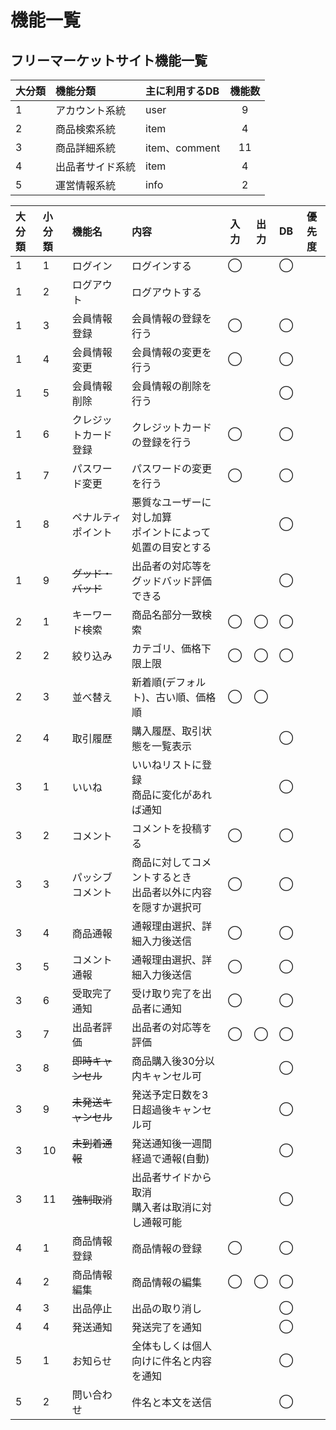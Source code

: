 # 機能一覧
## フリーマーケットサイト機能一覧

|大分類|機能分類|主に利用するDB|機能数|
|:---|:---|:---|:---:|
|1|アカウント系統|user|9|
|2|商品検索系統|item|4|
|3|商品詳細系統|item、comment|11|
|4|出品者サイド系統|item|4|
|5|運営情報系統|info|2|

|大分類|小分類|機能名|内容|入力|出力|DB|優先度|
|:---|:---|:---|:---|:---:|:---:|:---:|:---:|
|1|1|ログイン|ログインする|◯||◯||
|1|2|ログアウト|ログアウトする|||||
|1|3|会員情報登録|会員情報の登録を行う|◯||◯||
|1|4|会員情報変更|会員情報の変更を行う|◯||◯||
|1|5|会員情報削除|会員情報の削除を行う|||◯||
|1|6|クレジットカード登録|クレジットカードの登録を行う|◯||◯||
|1|7|パスワード変更|パスワードの変更を行う|◯||◯||
|1|8|ペナルティポイント|悪質なユーザーに対し加算<br>ポイントによって処置の目安とする|||◯||
|1|9|~~グッド・バッド~~|出品者の対応等をグッドバッド評価できる|||◯||
|2|1|キーワード検索|商品名部分一致検索|◯|◯|◯||
|2|2|絞り込み|カテゴリ、価格下限上限|◯|◯|◯||
|2|3|並べ替え|新着順(デフォルト)、古い順、価格順|◯|◯|||
|2|4|取引履歴|購入履歴、取引状態を一覧表示|||◯||
|3|1|いいね|いいねリストに登録<br>商品に変化があれば通知|||◯||
|3|2|コメント|コメントを投稿する|◯||◯||
|3|3|パッシブコメント|商品に対してコメントするとき<br>出品者以外に内容を隠すか選択可|◯||◯||
|3|4|商品通報|通報理由選択、詳細入力後送信|◯||◯||
|3|5|コメント通報|通報理由選択、詳細入力後送信|◯||◯||
|3|6|受取完了通知|受け取り完了を出品者に通知|◯||◯||
|3|7|出品者評価|出品者の対応等を評価|◯|◯|◯||
|3|8|~~即時キャンセル~~|商品購入後30分以内キャンセル可|||◯||
|3|9|~~未発送キャンセル~~|発送予定日数を3日超過後キャンセル可|||◯||
|3|10|~~未到着通報~~|発送通知後一週間経過で通報(自動)|||◯||
|3|11|~~強制取消~~|出品者サイドから取消<br>購入者は取消に対し通報可能|||◯||
|4|1|商品情報登録|商品情報の登録|◯||◯||
|4|2|商品情報編集|商品情報の編集|◯|◯|◯||
|4|3|出品停止|出品の取り消し|||◯||
|4|4|発送通知|発送完了を通知|||◯||
|5|1|お知らせ|全体もしくは個人向けに件名と内容を通知|||◯||
|5|2|問い合わせ|件名と本文を送信|||◯||
